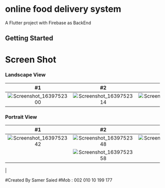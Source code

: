 # online food delivery system

A Flutter project with Firebase as BackEnd

## Getting Started

# Screen Shot


### Landscape View

| #1 | #2 | #3 |
| :---: | :---: | :---: |
|![Screenshot_1639752300](https://user-images.githubusercontent.com/46113474/146562413-8f248c12-3346-4fee-913a-b1befa7424dc.png)|![Screenshot_1639752314](https://user-images.githubusercontent.com/46113474/146562529-a5c06039-f57b-464f-8bf9-61ad59c1c384.png)|![Screenshot_1639752324](https://user-images.githubusercontent.com/46113474/146562580-91a02d73-07d5-428f-9089-284ae4fdc773.png)|


### Portrait View

| #1 | #2 | #3 |
| :---: | :---: | :---: |
![Screenshot_1639752342](https://user-images.githubusercontent.com/46113474/146563018-7d900cb5-379b-4d53-904e-63cb4a57e1de.png)|![Screenshot_1639752348](https://user-images.githubusercontent.com/46113474/146563031-2fce8595-1b70-494d-a0a6-274932085443.png)| ![Screenshot_1639752355](https://user-images.githubusercontent.com/46113474/146563379-eb5140d5-f56f-49eb-a13a-88287da740c4.png)
| | ![Screenshot_1639752358](https://user-images.githubusercontent.com/46113474/146563334-3567cb8f-5ca3-4e44-b517-220fd8244994.png)
 |



#Created By Samer Saied
#Mob : 002 010 10 199 177
